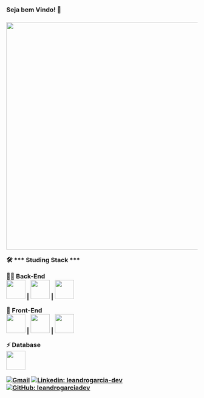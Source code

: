 <h3>Seja bem Vindo! 👋<h3>
<img src="https://user-images.githubusercontent.com/111808594/189248966-b983dbc9-db92-418c-a591-5fa65152f6cb.gif" width='600'>


🛠 *** Studing Stack ***

👩‍💻  Back-End<br>
<img src="https://cdn.jsdelivr.net/gh/devicons/devicon/icons/nodejs/nodejs-plain-wordmark.svg" width="50" />
 | <img src="https://cdn.jsdelivr.net/gh/devicons/devicon/icons/python/python-original-wordmark.svg" width='50'/>
 | <img src="https://cdn.jsdelivr.net/gh/devicons/devicon/icons/java/java-original-wordmark.svg" width='50'/>

🎨  Front-End<br>
 <img src="https://cdn.jsdelivr.net/gh/devicons/devicon/icons/html5/html5-original-wordmark.svg" width='50' />
 | <img src="https://cdn.jsdelivr.net/gh/devicons/devicon/icons/css3/css3-original-wordmark.svg" width='50'/>
 | <img src="https://cdn.jsdelivr.net/gh/devicons/devicon/icons/javascript/javascript-original.svg" width='50' />
 

⚡  Database<br>
<img src="https://cdn.jsdelivr.net/gh/devicons/devicon/icons/mysql/mysql-original-wordmark.svg" width='50'/>

[![Gmail](https://img.shields.io/twitter/url?label=email&logo=gmail&style=social&url=http%3A%2F%2Fmailto%3Aleandrogarcia.dev%40gmail.com)](mailto:leandrogarcia.dev@gmail.com)
[![Linkedin: leandrogarcia-dev](https://shields.io/badge/-leandrogarcia-informational?style=flat-square&logo=Linkedin&logoColor=white&link=https://www.linkedin.com/in/leandrogarcia-dev/)](https://www.linkedin.com/in/leandrogarcia-dev/)
[![GitHub: leandrogarciadev](https://img.shields.io/github/followers/leandrogarciadev?style=social)](https://github.com/leandrogarciadev)
